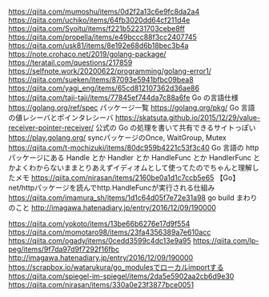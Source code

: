 https://qiita.com/mumoshu/items/0d2f2a13c6e9fc8da2a4
https://qiita.com/uchiko/items/64fb3020dd64cf211d4e
https://qiita.com/Syoitu/items/f221b52231703cebe8ff
https://qiita.com/propella/items/e49bccc88f3cc2407745
https://qiita.com/usk81/items/8e192e68d6b18bec3b4a
https://note.crohaco.net/2019/golang-package/
https://teratail.com/questions/217859
https://selfnote.work/20200622/programming/golang-error1/
https://qiita.com/sueken/items/87093e5941bfbc09bea8
https://qiita.com/yagi_eng/items/65cd812107362d36ae86
https://qiita.com/taji-taji/items/77845ef744da7c88a6fe
Go の言語仕様
https://golang.org/ref/spec
パッケージ一覧
https://golang.org/pkg/
Go 言語の値レシーバとポインタレシーバ
https://skatsuta.github.io/2015/12/29/value-receiver-pointer-receiver/
公式の Go の処理を書いて共有できるサイトっぽい
https://play.golang.org/
syncパッケージのOnce, WaitGroup, Mutex
https://qiita.com/t-mochizuki/items/80dc959b4221c53f3c40
Go 言語の http パッケージにある Handle とか Handler とか HandleFunc とか HandlerFunc とかよくわからないままとりあえずイディオムとして使ってたのでちゃんと理解したメモ
https://qiita.com/nirasan/items/2160be0a1d1c7ccb5e65
【Go】net/httpパッケージを読んでhttp.HandleFuncが実行される仕組み
https://qiita.com/imamura_sh/items/1d1c64d05f7e72e31a98
go build まわりのこと
http://imagawa.hatenadiary.jp/entry/2016/12/09/190000

https://qiita.com/yokoto/items/13be66b6276e17d9f554
https://qiita.com/momotaro98/items/23fa4356389a7e610acc
https://qiita.com/ogady/items/0cedd3599c4dc13e9a95
https://qiita.com/lp-peg/items/9f7da97d9f7292f16fbc
http://imagawa.hatenadiary.jp/entry/2016/12/09/190000
https://scrapbox.io/watarukura/go_modulesでローカルimportする
https://qiita.com/spiegel-im-spiegel/items/2da5e5902aa2cb6d9e30
https://qiita.com/nirasan/items/330a0e23f3877bce0051

